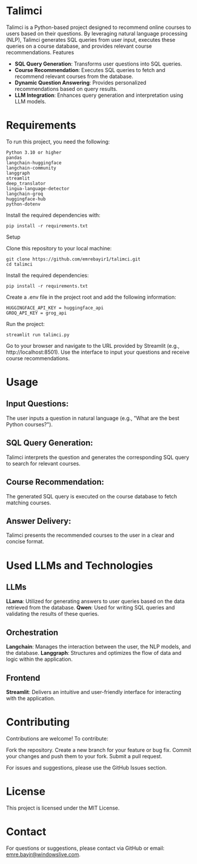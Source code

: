 # Talimci

Talimci is a Python-based project designed to recommend online courses to users based on their questions. By leveraging natural language processing (NLP), Talimci generates SQL queries from user input, executes these queries on a course database, and provides relevant course recommendations.
Features

- **SQL Query Generation**: Transforms user questions into SQL queries.
- **Course Recommendation**: Executes SQL queries to fetch and recommend relevant courses from the database.
- **Dynamic Question Answering**: Provides personalized recommendations based on query results.
- **LLM Integration**: Enhances query generation and interpretation using LLM models.

# Requirements

To run this project, you need the following:

    Python 3.10 or higher
    pandas
    langchain-huggingface
    langchain-community
    langgraph
    streamlit
    deep_translator
    lingua-language-detector
    langchain-groq
    huggingface-hub
    python-dotenv

Install the required dependencies with:
    
    pip install -r requirements.txt

Setup

Clone this repository to your local machine:

    git clone https://github.com/emrebayir1/talimci.git
    cd talimci

Install the required dependencies:

    pip install -r requirements.txt

Create a .env file in the project root and add the following information:

    HUGGINGFACE_API_KEY = huggingface_api
    GROQ_API_KEY = grog_api

Run the project:

    streamlit run talimci.py

Go to your browser and navigate to the URL provided by Streamlit (e.g., http://localhost:8501). Use the interface to input your questions and receive course recommendations.

# Usage

## Input Questions:
The user inputs a question in natural language (e.g., "What are the best Python courses?").

## SQL Query Generation:
Talimci interprets the question and generates the corresponding SQL query to search for relevant courses.

## Course Recommendation:
The generated SQL query is executed on the course database to fetch matching courses.

## Answer Delivery:
Talimci presents the recommended courses to the user in a clear and concise format.

# Used LLMs and Technologies

## LLMs

**LLama**: Utilized for generating answers to user queries based on the data retrieved from the database.
**Qwen**: Used for writing SQL queries and validating the results of these queries.

## Orchestration

**Langchain**: Manages the interaction between the user, the NLP models, and the database.
**Langgraph**: Structures and optimizes the flow of data and logic within the application.

## Frontend

**Streamlit**: Delivers an intuitive and user-friendly interface for interacting with the application.

# Contributing

Contributions are welcome! To contribute:

Fork the repository.
Create a new branch for your feature or bug fix.
Commit your changes and push them to your fork.
Submit a pull request.

For issues and suggestions, please use the GitHub Issues section.

# License

This project is licensed under the MIT License.

# Contact

For questions or suggestions, please contact via GitHub or email: emre.bayir@windowslive.com.
